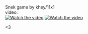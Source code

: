 Snek game by khey/11x1  
video:  
[![Watch the video](https://i.ytimg.com/an_webp/shsXKNCSacs/mqdefault_6s.webp?du=3000&sqp=CIv__pAG&rs=AOn4CLBZjoPktfIoVxTqEeblgvvZ91CJLw)](https://www.youtube.com/watch?v=shsXKNCSacs)
[![Watch the video](https://gcdnb.pbrd.co/images/Tkypt1C2o607.png?o=1)](https://youtu.be/JCpMBy_vYB8)  
  
<3

